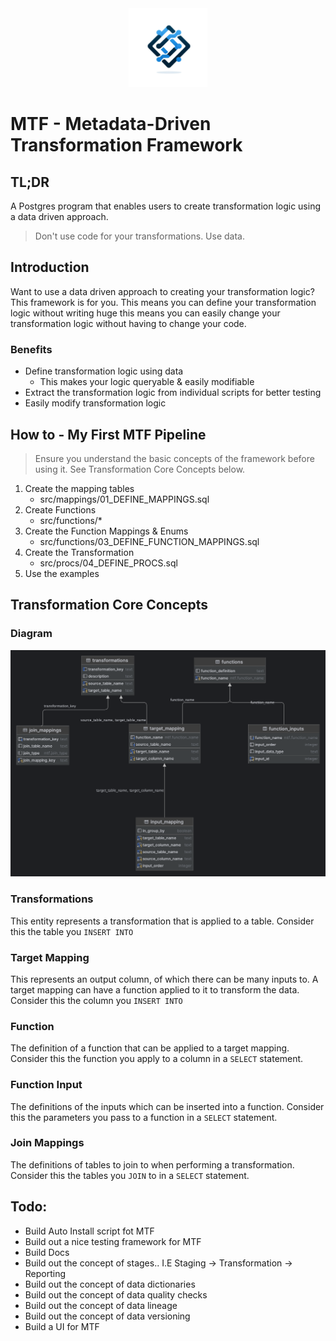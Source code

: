 <div align="center">
  <picture>
    <img alt="The Rust Programming Language: A language empowering everyone to build reliable and efficient software"
         src="docs/assets/mtf_logo.png"
         width="25%">
  </picture>
</div>

# MTF - Metadata-Driven Transformation Framework 

## TL;DR
A Postgres program that enables users to create transformation logic using a data driven approach.
> Don't use code for your transformations. Use data.

## Introduction
Want to use a data driven approach to creating your transformation logic? This framework is for you.
This means you can define your transformation logic without writing huge  this means you can easily change your transformation logic without having to change your code.

### Benefits
- Define transformation logic using data
  - This makes your logic queryable & easily modifiable
- Extract the transformation logic from individual scripts for better testing
- Easily modify transformation logic 


## How to - My First MTF Pipeline 
> Ensure you understand the basic concepts of the framework before using it. See Transformation Core Concepts below.

1. Create the mapping tables 
    - src/mappings/01_DEFINE_MAPPINGS.sql
2. Create Functions
    - src/functions/* 
3. Create the Function Mappings & Enums 
    - src/functions/03_DEFINE_FUNCTION_MAPPINGS.sql
4. Create the Transformation 
    - src/procs/04_DEFINE_PROCS.sql
5. Use the examples 

## Transformation Core Concepts  

### Diagram 
![Diagram of Meta Data Driven Framework](docs/assets/mtfdiagram.png)

### Transformations 
This entity represents a transformation that is applied to a table. 
Consider this the table you ```INSERT INTO```

### Target Mapping 
This represents an output column, of which there can be many inputs to. A target mapping can have a function applied to it to transform the data.
Consider this the column you ```INSERT INTO```

### Function
The definition of a function that can be applied to a target mapping.
Consider this the function you apply to a column in a ```SELECT``` statement.

### Function Input 
The definitions of the inputs which can be inserted into a function.
Consider this the parameters you pass to a function in a ```SELECT``` statement.


### Join Mappings 
The definitions of tables to join to when performing a transformation.
Consider this the tables you ```JOIN``` to in a ```SELECT``` statement.

## Todo: 
- Build Auto Install script fot MTF 
- Build out a nice testing framework for MTF
- Build Docs 
- Build out the concept of stages.. I.E Staging -> Transformation -> Reporting
- Build out the concept of data dictionaries
- Build out the concept of data quality checks
- Build out the concept of data lineage
- Build out the concept of data versioning
- Build a UI for MTF